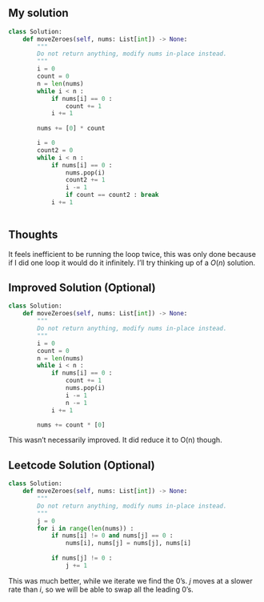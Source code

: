 ## My solution
```python
class Solution:
    def moveZeroes(self, nums: List[int]) -> None:
        """
        Do not return anything, modify nums in-place instead.
        """
        i = 0 
        count = 0
        n = len(nums)
        while i < n : 
            if nums[i] == 0 :
                count += 1
            i += 1
        
        nums += [0] * count

        i = 0
        count2 = 0
        while i < n :
            if nums[i] == 0 :
                nums.pop(i)
                count2 += 1
                i -= 1
                if count == count2 : break 
            i += 1
        
```

## Thoughts
It feels inefficient to be running the loop twice, this was only done because if I did one loop it would do it infinitely. I’ll try thinking up of a $O(n)$ solution.
## Improved Solution (Optional)
```python
class Solution:
    def moveZeroes(self, nums: List[int]) -> None:
        """
        Do not return anything, modify nums in-place instead.
        """
        i = 0 
        count = 0
        n = len(nums)
        while i < n : 
            if nums[i] == 0 :
                count += 1
                nums.pop(i)
                i -= 1
                n -= 1
            i += 1

        nums += count * [0]
```

This wasn’t necessarily improved. It did reduce it to O(n) though.
## Leetcode Solution (Optional)
```python
class Solution:
    def moveZeroes(self, nums: List[int]) -> None:
        """
        Do not return anything, modify nums in-place instead.
        """
        j = 0
        for i in range(len(nums)) :
            if nums[i] != 0 and nums[j] == 0 :
                nums[i], nums[j] = nums[j], nums[i]
            
            if nums[j] != 0 :
                j += 1
```

This was much better, while we iterate we find the 0’s. $j$ moves at a slower rate than $i$, so we will be able to swap all the leading 0’s.